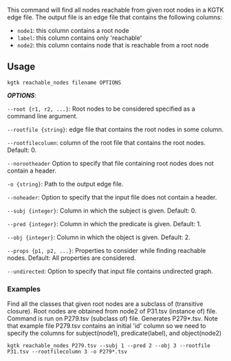 This command will find all nodes reachable from given root nodes in a KGTK edge file. The output file is an edge file that contains the following columns:

- `node1`: this column contains a root node
- `label`: this column contains only 'reachable'
- `node2`: this column contains node that is reachable from a root node

## Usage
```
kgtk reachable_nodes filename OPTIONS
```
***OPTIONS***:

`--root {r1, r2, ...}`: Root nodes to be considered specified as a command line argument.

`--rootfile {string}`: edge file that contains the root nodes in some column.

`--rootfilecolumn`: column of the root file that contains the root nodes. Default: 0.

`--norootheader` Option to specify that file containing root nodes does not contain a header.

`-o {string}`: Path to the output edge file.

`--noheader`: Option to specify that the input file does not contain a header.

`--subj {integer}`: Column in which the subject is given. Default: 0.

`--pred {integer}`: Column in which the predicate is given. Default: 1.

`--obj {integer}`: Column in which the object is given. Default: 2.

`--props {p1, p2, ...}`: Properties to consider while finding reachable nodes. Default: All properties are considered. 

`--undirected`: Option to specify that input file contains undirected graph.

### Examples

Find all the classes that given root nodes are a subclass of (transitive closure). Root nodes are obtained from node2 of P31.tsv (instance of) file. Command is run on P279.tsv (subclass of) file. Generates P279*.tsv. Note that example file P279.tsv contains an initial 'id' column so we need to specify the columns for subject(node1), predicate(label), and object(node2)

```
kgtk reachable_nodes P279.tsv --subj 1 --pred 2 --obj 3 --rootfile P31.tsv --rootfilecolumn 3 -o P279*.tsv
```
